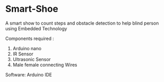 # Smart-Shoe
A smart show to count steps and obstacle detection to help blind person using Embedded Technology

Components required :
  1. Arduino nano
  2. IR Sensor
  3. Ultrasonic Sensor
  4. Male female connecting Wires
 
 Software:
  Arduino IDE

